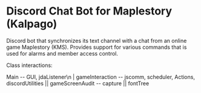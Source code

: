 # Discord Chat Bot for Maplestory (Kalpago)
Discord bot that synchronizes its text channel with a chat from an online game Maplestory (KMS).
Provides support for various commands that is used for alarms and member access control.

Class interactions:

Main -- GUI, jdaListener\n
|
gameInteraction -- jscomm, scheduler, Actions, discordUtilities
||
gameScreenAudit -- capture
||
fontTree
